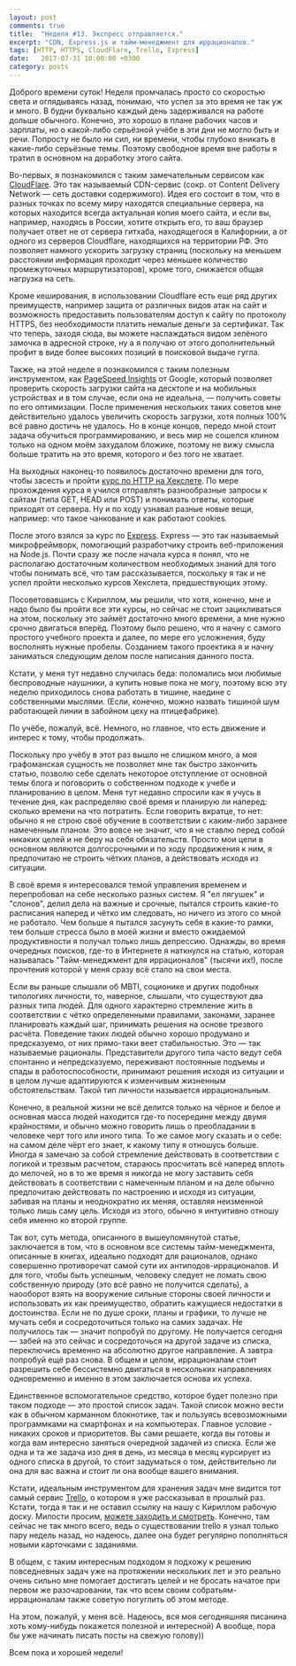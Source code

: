 ```yaml
---
layout: post
comments: true
title:  "Неделя #13. Экспресс отправляется."
excerpt: "CDN, Express.js и тайм-менеджмент для иррационалов."
tags: [HTTP, HTTPS, CloudFlare, Trello, Express]
date:   2017-07-31 10:00:00 +0300
category: posts
---
```

Доброго времени суток!
Неделя промчалась просто со скоростью света и оглядываясь назад, понимаю, что успел за это время не так уж и много. В будни буквально каждый день задерживался на работе дольше обычного. Конечно, это хорошо в плане рабочих часов и зарплаты, но о какой-либо серьёзной учёбе в эти дни не могло быть и речи. Попросту не было ни сил, ни времени, чтобы глубоко вникать в какие-либо серьёзные темы. Поэтому свободное время вне работы я тратил в основном на доработку этого сайта.

Во-первых, я познакомился с таким замечательным сервисом как [CloudFlare](https://www.cloudflare.com). Это так называемый CDN-сервис (сокр. от Content Delivery Network — сеть доставки содержимого). Идея его состоит в том, что в разных точках по всему миру находятся специальные сервера, на которых находится всегда актуальная копия моего сайта, и если вы, например, находясь в России, хотите открыть его, то ваш браузер получает ответ не от сервера гитхаба, находящегося в Калифорнии, а от одного из серверов Cloudflare, находящихся на территории РФ. Это позволяет намного ускорить загрузку страниц (поскольку на меньшем расстоянии информация проходит через меньшее количество промежуточных маршрутизаторов), кроме того, снижается общая нагрузка на сеть.

Кроме кеширования, в использовании Cloudflare есть еще ряд других преимуществ, например защита от различных видов атак на сайт и возможность предоставить пользователям доступ к сайту по протоколу HTTPS, без необходимости платить немалые деньги за сертификат. Так что теперь, заходя сюда, вы можете наслаждаться видом зелёного замочка в адресной строке, ну а я получаю от этого дополнительный профит в виде более высоких позиций в поисковой выдаче гугла.

Также, на этой неделе я познакомился с таким полезным инструментом, как [PageSpeed Insights](https://developers.google.com/speed/pagespeed/insights/) от Google, который позволяет проверить скорость загрузки сайта на десктопе и на мобильных устройствах и в том случае, если она не идеальна, — получить советы по его оптимизации. После применения нескольких таких советов мне действительно удалось увеличить скорость загрузки, хотя полных 100% всё равно достичь не удалось. Но в конце концов, передо мной стоит задача обучиться программированию, и весь мир не сошелся клином только на одном моём захудалом бложике, поэтому не вижу смысла больше тратить на это время, которого и без того не хватает.

На выходных наконец-то появилось достаточно времени для того, чтобы засесть и пройти [курс по HTTP на Хекслете](https://ru.hexlet.io/courses/http_protocol). По мере прохождения курса я учился отправлять разнообразные запросы к сайтам (типа GET, HEAD или POST) и понимать ответы, которые приходят от сервера. Ну и по ходу узнавал разные новые вещи, например: что такое чанкование и как работают cookies.

После этого взялся за курс по [Express](https://expressjs.com). Express — это так называемый микрофреймворк, помогающий разработчику строить веб-приложения на Node.js. Почти сразу же после начала курса я понял, что не располагаю достаточным количеством необходимых знаний для того чтобы понимать всё, что там рассказывается, поскольку я так и не успел пройти несколько курсов Хекслета, предшествующих этому.

Посоветовавшись с Кириллом, мы решили, что хотя, конечно, мне и надо было бы пройти все эти курсы, но сейчас не стоит зацикливаться на этом, поскольку это займёт достаточно много времени, а мне нужно срочно двигаться вперёд. Поэтому было решено, что я начну с самого простого учебного проекта и далее, по мере его усложнения, буду восполнять нужные пробелы. Созданием такого проектика я и начну заниматься следующим делом после написания данного поста.

Кстати, у меня тут недавно случилась беда: поломались мои любимые беспроводные наушники, а купить новые пока не могу, поэтому всю эту неделю приходилось снова работать в тишине, наедине с собственными мыслями. (Если, конечно, можно назвать тишиной шум работающей линии в забойном цеху на птицефабрике).

По учёбе, пожалуй, всё. Немного, но главное, что есть движение и интерес к тому, чтобы продолжать.

<p><a name="time-management"><a>Поскольку про учёбу в этот раз вышло не слишком много, а моя графоманская сущность не позволяет мне так быстро закончить статью,  позволю себе сделать некоторое отступление от основной темы блога и поговорить о собственном подходе к учебе и планированию в целом. Меня тут недавно спросили как я учусь в течение дня, как распределяю своё время и планирую ли наперед: сколько времени на что потратить. Если говорить вкратце, то нет: обычно я не строю своё обучение в соответствии с каким-либо заранее намеченным планом. Это вовсе не значит, что я не ставлю перед собой никаких целей и не беру на себя обязательств. Просто мои цели в основном являются долгосрочными и по ходу продвижения к ним, я предпочитаю не строить чётких планов, а действовать исходя из ситуации.</p>

В своё время я интересовался темой управления временем и перепробовал на себе несколько разных систем. Я "ел лягушек" и "слонов", делил дела на важные и срочные, пытался строить какие-то расписания наперед и чётко им следовать, но ничего из этого со мной не работало. Чем больше я пытался засунуть себя в какие-то рамки, тем больше стресса было в моей жизни и вместо ожидаемой продуктивности я получал только лишь депрессию. Однажды, во время очередных поисков, где-то в Интернете я наткнулся на статью, которая называлась "Тайм-менеджмент для иррационалов" (тысячи их!), после прочтения которой у меня сразу всё стало на свои места.

Если вы раньше слышали об MBTI, соционике и других подобных типологиях личности, то, наверное, слышали, что существуют два разных типа людей. Для одного характерно стремление жить в соответствии с чётко определенными правилами, законами, заранее планировать каждый шаг, принимать решения на основе трезвого расчёта. Поведение таких людей обычно хорошо продумано и предсказуемо, от них прямо-таки веет стабильностью. Это — так называемые рационалы. Представители другого типа часто ведут себя спонтанно и непредсказуемо, переживают постоянные подъемы и спады в работоспособности, принимают решения исходя из ситуации и в целом лучше адаптируются к изменчивым жизненным обстоятельствам. Такой тип личности называется иррациональным.

Конечно, в реальной жизни не всё делится только на чёрное и белое и основная масса людей находится где-то посередине между двумя крайностями, и обычно можно говорить лишь о преобладании в человеке черт того или иного типа. То же самое могу сказать и о себе: на самом деле  чёрт его знает, к какому типу я отношусь больше. Иногда я замечаю за собой стремление действовать в соответствии с логикой и трезвым расчетом, стараюсь просчитать всё наперед вплоть до мелочей, но в то же время я никогда не могу заставить себя действовать в соответствии с намеченным планом и на деле обычно предпочитаю действовать по настроению и исходя из ситуации, забивая на планы и неоднократно их меняя, оставляя неизменной только лишь саму цель. Исходя из этого, обычно я интуитивно отношу себя именно ко второй группе.

Так вот, суть метода, описанного в вышеупомянутой статье, заключается в том, что в основном все системы тайм-менеджмента, описанные в книгах, идеально подходят для рационалов, однако совершенно противоречат самой сути их антиподов-иррационалов. И для того, чтобы быть успешным, человеку следует не ломать свою собственную природу (это всё равно не получится сделать), а наооборот взять на вооружение сильные стороны своей личности и использовать их как преимущество, обратить кажущиеся недостатки в достоинства. Если не по душе сроки, планы и графики, то лучше не мучать себя и сосредоточиться только на самих задачах. Не получилось так — значит попробуй по другому. Не получается сегодня — забей на это сейчас и сосредоточься на другой задаче из списка, переключись временно на абсолютно другое направление. А завтра попробуй ещё раз снова. В общем и целом, иррационалам стоит разрешить себе бессистемно двигаться в нескольких направлениях одновременно и именно в этом заключается основа их успеха.

Единственное вспомогательное средство, которое будет полезно при таком подходе — это простой список задач. Такой список можно вести как в обычном карманном блокнотике, так и пользуясь всевозможными программками на смартфонах и на компьютерах. Главное условие - никаких сроков и приоритетов. Вы сами решаете, когда вы готовы и когда вам интересно заняться очередной задачей из списка. Если же одна и та же задача изо дня в день, из месяца в месяц курсирует из одного списка в другой, то стоит задуматься о том, действительно ли она для вас важна и стоит ли она вообще вашего внимания.

Кстати, идеальным инструментом для хранения задач мне видится тот самый сервис [Trello](https://trello.com/), о котором я уже рассказывал в прошлый раз. Кстати, тогда я так и не оставил ссылку на нашу с Кириллом рабочую доску. Милости просим, [можете заходить и смотреть](https://trello.com/b/Srg275tJ). Конечно, там сейчас не так много всего, ведь о существовании trello я узнал только пару недель назад, но надеюсь, далее она будет регулярно пополняться новыми карточками с заданиями.

В общем, с таким интересным подходом я подхожу к решению повседневных задач уже на протяжении нескольких лет и это реально очень сильно мне помогает достигать целей и не бросать начатое при первом же разочаровании, так что всем своим собратьям-иррационалам также советую погуглить об этом методе.

На этом, пожалуй, у меня всё. Надеюсь, вся моя сегодняшняя писанина хоть кому-нибудь покажется полезной и интересной) А вообще, пора бы уже начинать писать посты на свежую голову))

Всем пока и хорошей недели!

